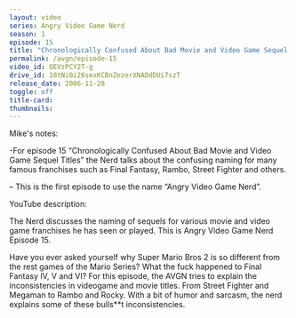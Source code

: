 ```yaml
---
layout: video
series: Angry Video Game Nerd
season: 1
episode: 15
title: "Chronologically Confused About Bad Movie and Video Game Sequel Titles"
permalink: /avgn/episode-15
video_id: OEVzPCY2T-g
drive_id: 18tNi0i26sexKCBnZezerXNADdDUi7szT
release_date: 2006-11-28
toggle: off
title-card:
thumbnails:
---
```


<p class="mikes-notes">Mike's notes:</p>

-For episode 15 “Chronologically Confused About Bad Movie and Video Game Sequel Titles” the Nerd talks about the confusing naming for many famous franchises such as Final Fantasy, Rambo, Street Fighter and others.

– This is the first episode to use the name “Angry Video Game Nerd”.

<p class="yt-description">YouTube description:</p>

The Nerd discusses the naming of sequels for various movie and video game franchises he has seen or played. This is Angry Video Game Nerd Episode 15.

Have you ever asked yourself why Super Mario Bros 2 is so different from the rest games of the Mario Series? What the fuck happened to Final Fantasy IV, V and VI? For this episode, the AVGN tries to explain the inconsistencies in videogame and movie titles. From Street Fighter and Megaman to Rambo and Rocky. With a bit of humor and sarcasm, the nerd explains some of these bulls**t inconsistencies.
